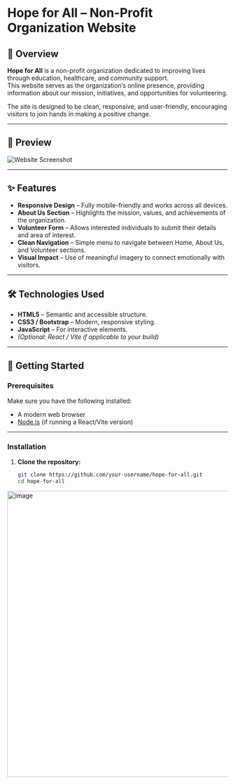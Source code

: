 # Hope for All – Non-Profit Organization Website

## 🌟 Overview
**Hope for All** is a non-profit organization dedicated to improving lives through education, healthcare, and community support.  
This website serves as the organization’s online presence, providing information about our mission, initiatives, and opportunities for volunteering.

The site is designed to be clean, responsive, and user-friendly, encouraging visitors to join hands in making a positive change.

---

## 📸 Preview
![Website Screenshot](./screenshot.png)

---

## ✨ Features
- **Responsive Design** – Fully mobile-friendly and works across all devices.
- **About Us Section** – Highlights the mission, values, and achievements of the organization.
- **Volunteer Form** – Allows interested individuals to submit their details and area of interest.
- **Clean Navigation** – Simple menu to navigate between Home, About Us, and Volunteer sections.
- **Visual Impact** – Use of meaningful imagery to connect emotionally with visitors.

---

## 🛠️ Technologies Used
- **HTML5** – Semantic and accessible structure.
- **CSS3 / Bootstrap** – Modern, responsive styling.
- **JavaScript** – For interactive elements.
- *(Optional: React / Vite if applicable to your build)*

---

## 🚀 Getting Started

### Prerequisites
Make sure you have the following installed:
- A modern web browser
- [Node.js](https://nodejs.org/) (if running a React/Vite version)

---

### Installation

1. **Clone the repository:**
   ```bash
   git clone https://github.com/your-username/hope-for-all.git
   cd hope-for-all

<img width="1361" height="652" alt="image" src="https://github.com/user-attachments/assets/55e68fc4-261b-48e2-b9ab-da6f069924d5" />
